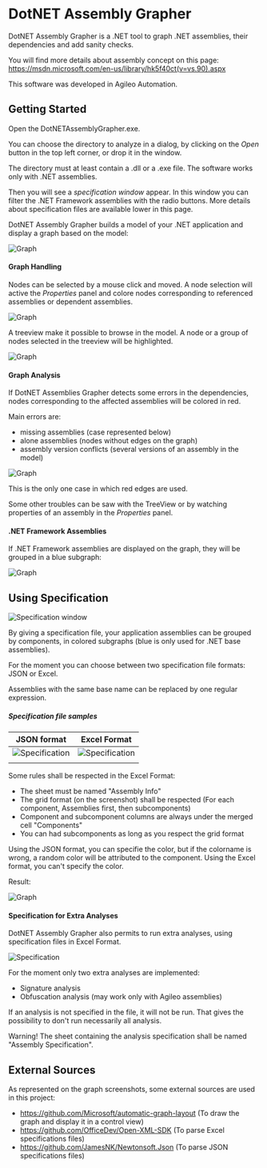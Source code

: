 # DotNET Assembly Grapher
DotNET Assembly Grapher is a .NET tool to graph .NET assemblies, their dependencies and add sanity checks.
 
You will find more details about assembly concept on this page: https://msdn.microsoft.com/en-us/library/hk5f40ct(v=vs.90).aspx
 
This software was developed in Agileo Automation.
 
## Getting Started
Open the DotNETAssemblyGrapher.exe.
 
You can choose the directory to analyze in a dialog, by clicking on the *Open* button in the top left corner, or drop it in the window.
 
The directory must at least contain a .dll or a .exe file. The software works only with .NET assemblies.
 
Then you will see a *specification window* appear. In this window you can filter the .NET Framework assemblies with the radio buttons.
More details about specification files are available lower in this page.
 
DotNET Assembly Grapher builds a model of your .NET application and display a graph based on the model:
 
![Graph](Images/Graph.JPG)
 
#### Graph Handling
 
Nodes can be selected by a mouse click and moved. A node selection will active the *Properties* panel and colore nodes corresponding to referenced assemblies or dependent assemblies.
 
![Graph](Images/GraphManipulation.JPG)
 
A treeview make it possible to browse in the model. A node or a group of nodes selected in the treeview will be highlighted.
 
![Graph](Images/TreeviewSelection.JPG)
 
#### Graph Analysis
If DotNET Assemblies Grapher detects some errors in the dependencies, nodes corresponding to the affected assemblies will be colored in red.
 
Main errors are:
- missing assemblies (case represented below)
- alone assemblies (nodes without edges on the graph)
- assembly version conflicts (several versions of an assembly in the model)
 
![Graph](Images/GraphError.JPG)
 
This is the only one case in which red edges are used.
 
Some other troubles can be saw with the TreeView or by watching properties of an assembly in the *Properties* panel.
 
#### .NET Framework Assemblies
If .NET Framework assemblies are displayed on the graph, they will be grouped in a blue subgraph:
 
![Graph](Images/SystemAssemblies.JPG)
 
## Using Specification
 
![Specification window](Images/SpecificationWindow.JPG)
 
By giving a specification file, your application assemblies can be grouped by components, in colored subgraphs (blue is only used for .NET base assemblies).
 
For the moment you can choose between two specification file formats: JSON or Excel.
 
Assemblies with the same base name can be replaced by one regular expression.
 
##### Specification file samples
|               JSON format                  |              Excel Format                    |
| ------------------------------------------ | -------------------------------------------- |
| ![Specification](Images/demoJSONSpec.JPG)  |  ![Specification](Images/demoExcelSpec.JPG)  |
|                                            |                                              |
 
Some rules shall be respected in the Excel Format:
- The sheet must be named "Assembly Info"
- The grid format (on the screenshot) shall be respected (For each component, Assemblies first, then subcomponents)
- Component and subcomponent columns are always under the merged cell "Components"
- You can had subcomponents as long as you respect the grid format
 
Using the JSON format, you can specifie the color, but if the colorname is wrong, a random color will be attributed to the component.
Using the Excel format, you can't specify the color.
 
Result:
 
![Graph](Images/Components.JPG)
 
#### Specification for Extra Analyses
DotNET Assembly Grapher also permits to run extra analyses, using specification files in Excel Format.
 
![Specification](Images/demoAnalysisSpec.JPG)
 
For the moment only two extra analyses are implemented:
- Signature analysis
- Obfuscation analysis (may work only with Agileo assemblies)
 
If an analysis is not specified in the file, it will not be run. That gives the possibility to don't run necessarily all analysis.
 
Warning! The sheet containing the analysis specification shall be named "Assembly Specification".
 
## External Sources
 
As represented on the graph screenshots, some external sources are used in this project:
- https://github.com/Microsoft/automatic-graph-layout (To draw the graph and display it in a control view)
- https://github.com/OfficeDev/Open-XML-SDK (To parse Excel specifications files)
- https://github.com/JamesNK/Newtonsoft.Json (To parse JSON specifications files)
